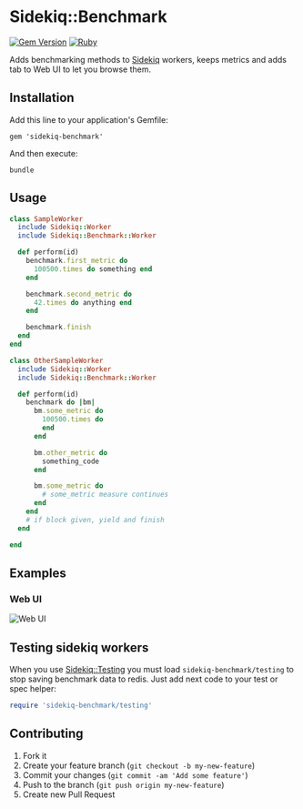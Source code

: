 # Sidekiq::Benchmark
[![Gem Version](https://badge.fury.io/rb/sidekiq-benchmark.svg)](https://badge.fury.io/rb/sidekiq-benchmark)
[![Ruby](https://github.com/kosmatov/sidekiq-benchmark/actions/workflows/ruby.yml/badge.svg)](https://github.com/kosmatov/sidekiq-benchmark/actions/workflows/ruby.yml)

Adds benchmarking methods to
[Sidekiq](https://github.com/mperham/sidekiq) workers, keeps metrics and adds tab to Web UI to let you browse them.

## Installation

Add this line to your application's Gemfile:

    gem 'sidekiq-benchmark'

And then execute:

```shell
bundle
```

## Usage

```ruby
class SampleWorker
  include Sidekiq::Worker
  include Sidekiq::Benchmark::Worker

  def perform(id)
    benchmark.first_metric do
      100500.times do something end
    end

    benchmark.second_metric do
      42.times do anything end
    end

    benchmark.finish
  end
end

class OtherSampleWorker
  include Sidekiq::Worker
  include Sidekiq::Benchmark::Worker

  def perform(id)
    benchmark do |bm|
      bm.some_metric do
        100500.times do
        end
      end

      bm.other_metric do
        something_code
      end

      bm.some_metric do
        # some_metric measure continues
      end
    end
    # if block given, yield and finish
  end

end
```
## Examples

### Web UI

![Web UI](https://github.com/kosmatov/sidekiq-benchmark/raw/master/examples/web-ui.png)

## Testing sidekiq workers

When you use [Sidekiq::Testing](https://github.com/mperham/sidekiq/wiki/Testing) you
must load `sidekiq-benchmark/testing` to stop saving benchmark data to redis.
Just add next code to your test or spec helper:

```ruby
require 'sidekiq-benchmark/testing'
```

## Contributing

1. Fork it
2. Create your feature branch (`git checkout -b my-new-feature`)
3. Commit your changes (`git commit -am 'Add some feature'`)
4. Push to the branch (`git push origin my-new-feature`)
5. Create new Pull Request
